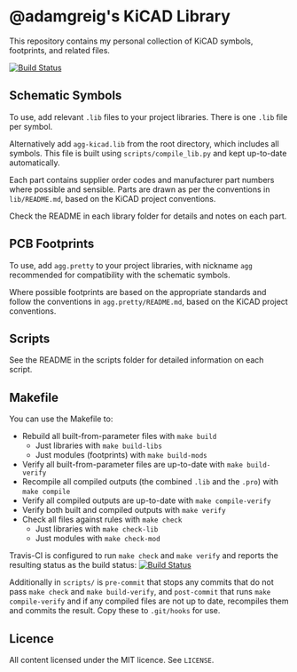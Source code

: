 # @adamgreig's KiCAD Library

This repository contains my personal collection of KiCAD symbols, footprints, 
and related files.

[![Build Status](https://travis-ci.org/adamgreig/agg-kicad.svg?branch=master)](https://travis-ci.org/adamgreig/agg-kicad)

## Schematic Symbols

To use, add relevant `.lib` files to your project libraries. There is one 
`.lib` file per symbol.

Alternatively add `agg-kicad.lib` from the root directory, which includes all 
symbols. This file is built using `scripts/compile_lib.py` and kept up-to-date 
automatically.

Each part contains supplier order codes and manufacturer part numbers where 
possible and sensible. Parts are drawn as per the conventions in 
`lib/README.md`, based on the KiCAD project conventions.

Check the README in each library folder for details and notes on each part.

## PCB Footprints

To use, add `agg.pretty` to your project libraries, with nickname `agg` 
recommended for compatibility with the schematic symbols.

Where possible footprints are based on the appropriate standards and follow the 
conventions in `agg.pretty/README.md`, based on the KiCAD project conventions.

## Scripts

See the README in the scripts folder for detailed information on each script.

## Makefile

You can use the Makefile to:
* Rebuild all built-from-parameter files with `make build`
    * Just libraries with `make build-libs`
    * Just modules (footprints) with `make build-mods`
* Verify all built-from-parameter files are up-to-date with `make build-verify`
* Recompile all compiled outputs (the combined `.lib` and the `.pro`) with 
  `make compile`
* Verify all compiled outputs are up-to-date with `make compile-verify`
* Verify both built and compiled outputs with `make verify`
* Check all files against rules with `make check`
    * Just libraries with `make check-lib`
    * Just modules with `make check-mod`

Travis-CI is configured to run `make check` and `make verify` and reports the 
resulting status as the build status:
[![Build 
Status](https://travis-ci.org/adamgreig/agg-kicad.svg?branch=master)](https://travis-ci.org/adamgreig/agg-kicad)

Additionally in `scripts/` is `pre-commit` that stops any commits that do not 
pass `make check` and `make build-verify`, and `post-commit` that runs `make 
compile-verify` and if any compiled files are not up to date, recompiles them 
and commits the result. Copy these to `.git/hooks` for use.

## Licence

All content licensed under the MIT licence. See `LICENSE`.
